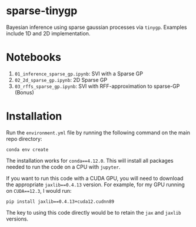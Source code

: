 # sparse-tinygp
Bayesian inference using sparse gaussian processes via `tinygp`. Examples include 1D and 2D implementation.

# Notebooks 
1. `01_inference_sparse_gp.ipynb`: SVI with a Sparse GP
2. `02_2d_sparse_gp.ipynb`: 2D Sparse GP
3. `03_rffs_sparse_gp.ipynb`: SVI with RFF-approximation to sparse-GP (Bonus)

# Installation
Run the `environment.yml` file by running the following command on the main repo directory:
```
conda env create
```
The installation works for `conda==4.12.0`. This will install all packages needed to run the code on a CPU with `jupyter`. 

If you want to run this code with a CUDA GPU, you will need to download the appropriate `jaxlib==0.4.13` version. For example, for my GPU running on `CUDA==12.3`, I would run:
```
pip install jaxlib==0.4.13+cuda12.cudnn89
```
The key to using this code directly would be to retain the `jax` and `jaxlib` versions. 

<!-- ### References  -->
[1]: <https://tinygp.readthedocs.io/en/latest/tutorials/derivative.html> "Derivative Observations & Pytree Data"